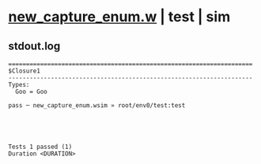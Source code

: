 # [new_capture_enum.w](../../../../../examples/tests/valid/new_capture_enum.w) | test | sim

## stdout.log
```log
=====================================================================
$Closure1
---------------------------------------------------------------------
Types:
  Goo = Goo

pass ─ new_capture_enum.wsim » root/env0/test:test
 




Tests 1 passed (1) 
Duration <DURATION>

```

